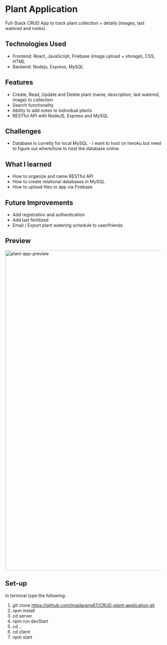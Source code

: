 # Plant Application
Full-Stack CRUD App to track plant collection + details (images, last watered and notes).

## Technologies Used
* Frontend: React, JavaScript, Firebase (image upload + storage), CSS, HTML
* Backend: Nodejs, Express, MySQL

## Features
* Create, Read, Update and Delete plant (name, description, last watered, image) to collection
* Search functionality
* Ability to add notes to individual plants
* RESTful API with NodeJS, Express and MySQL

## Challenges
* Database is curretly for local MySQL - I want to host on heroku but need to figure out where/how to host the database online

## What I learned
* How to organize and name RESTful API
* How to create relational databases in MySQL
* How to upload files to app via Firebase

## Future Improvements
* Add registration and authentication
* Add last fertilized
* Email / Export plant watering schedule to user/friends

## Preview
<img width="1026" alt="plant-app-preview" src="https://user-images.githubusercontent.com/22069784/177262338-5174a492-6966-487e-900a-e90b5746e2b8.png">

## Set-up
In terminal type the following: 
1. git clone https://github.com/jmadarang87/CRUD-plant-application.git
2. npm install
3. cd server
4. npm run devStart
5. cd ..
6. cd client
7. npm start
